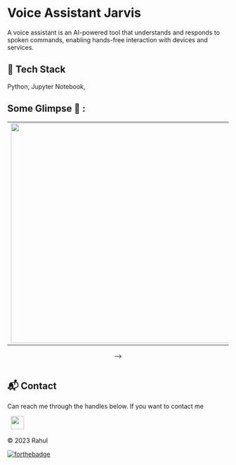 # Voice Assistant Jarvis
A voice assistant is an AI-powered tool that understands and responds to spoken commands, enabling hands-free interaction with devices and services.

## 📌 Tech Stack
Python, Jupyter Notebook, 

## Some Glimpse 🤩 :
<table>
 <tr>
  <td><img src = "https://res.cloudinary.com/phantomping/image/upload/v1747317708/Github%20Project/x7jcfhfvnpb4m30ba1fe.webp" width="500"></td>
<!--   <td><img src = "https://res.cloudinary.com/phantomping/image/upload/v1747317074/Github%20Project/rvexadx1tufo2ioaspnc.png" width="500"></td> -->
 </tr>
</table>
<div align="center">
<table>
<tr>
<!-- <td><img src = "(https://user-images.githubusercontent.com/108818360/188401020-69357d33-7c60-445e-a438-658bf77fd415.png](https://res.cloudinary.com/phantomping/image/upload/v1747293303/t36qsxbqov58sxkojtmc.png)" width="200"></td>
<!-- <td><img src = "https://user-images.githubusercontent.com/108818360/188401033-e5e8a295-d27e-4a86-a3b5-cc90a1ac4460.png" width="200"></td> --> -->
</table>
</tr>
</div>

<h2>📬 Contact</h2>

Can reach me through the handles below. If you want to contact me

&nbsp;&nbsp;<a href="https://www.linkedin.com/in/g-rahul-871002255/"><img src="https://www.felberpr.com/wp-content/uploads/linkedin-logo.png" width="30"></img></a>

© 2023 Rahul

[![forthebadge](https://forthebadge.com/images/badges/built-with-love.svg)](https://forthebadge.com)
